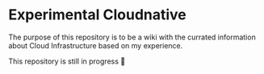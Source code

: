 # Experimental Cloudnative
The purpose of this repository is to be a wiki with the currated information about Cloud Infrastructure based on my experience.

This repository is still in progress :rocket:

